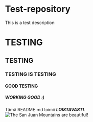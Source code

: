 # Test-repository
This is a test description

# TESTING

## TESTING

### TESTING IS TESTING

#### GOOD TESTING

##### WORKING GOOD :)

Tämä README.md toimii __*LOISTAVASTI*__.
![The San Juan Mountains are beautiful!](/assets/images/san-juan-mountains.jpg "San Juan Mountains")


